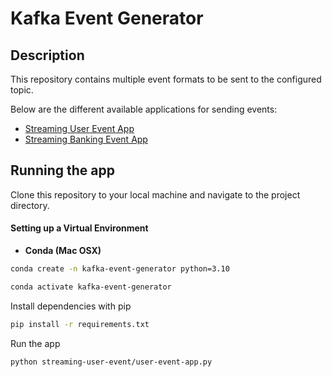 # Kafka Event Generator

## Description

This repository contains multiple event formats to be sent to the configured topic.

Below are the different available applications for sending events:

* [Streaming User Event App](/streaming-user-event/user-event-description.md)
* [Streaming Banking Event App](/streaming-banking-event/banking-event-description.md)

## Running the app

Clone this repository to your local machine and navigate to the project directory.

#### Setting up a Virtual Environment

* **Conda (Mac OSX)**

```bash
conda create -n kafka-event-generator python=3.10
```

```bash
conda activate kafka-event-generator
```

Install dependencies with pip

```bash
pip install -r requirements.txt
```

Run the app

```bash
python streaming-user-event/user-event-app.py
```